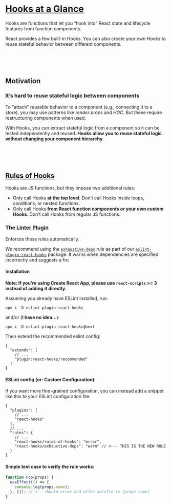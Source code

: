 # [Hooks at a Glance](https://reactjs.org/docs/hooks-overview.html)

Hooks are functions that let you “hook into” React state and lifecycle features from function components.

React provides a few built-in Hooks. You can also create your own Hooks to reuse stateful behavior between different components.



<br />
<br />
<br />



## Motivation

### It’s hard to reuse stateful logic between components

To “attach” reusable behavior to a component (e.g., connecting it to a store), you may use patterns like *render props* and *HOC*. But these require restructuring components when used.

With Hooks, you can extract stateful logic from a component so it can be tested independently and reused. **Hooks allow you to reuse stateful logic without changing your component hierarchy**.



<br />
<br />
<br />



## [Rules of Hooks](https://reactjs.org/docs/hooks-overview.html#rules-of-hooks)

Hooks are JS functions, but they impose two additional rules:

- Only call Hooks **at the top level**. Don’t call Hooks inside loops, conditions, or nested functions.
- Only call Hooks **from React function components *or* your own custom Hooks**. Don’t call Hooks from regular JS functions.

### The [Linter Plugin](https://www.npmjs.com/package/eslint-plugin-react-hooks)

Enforces these rules automatically.

We recommend using the [`exhaustive-deps`](https://github.com/facebook/react/issues/14920) rule as part of our [`eslint-plugin-react-hooks`](https://www.npmjs.com/package/eslint-plugin-react-hooks#installation) package. It warns when dependencies are specified incorrectly and suggests a fix:

#### Installation

**Note: If you're using Create React App, please use `react-scripts` >= 3 instead of adding it directly.**

Assuming you already have ESLint installed, run:

    npm i -D eslint-plugin-react-hooks

and/or (**I have no idea...**):

    npm i -D eslint-plugin-react-hooks@next

Then extend the recommended eslint config:

```
{
  "extends": [
    // ...
    "plugin:react-hooks/recommended"
  ]
}
```

#### ESLint config (or: Custom Configuration):

If you want more fine-grained configuration, you can instead add a snippet like this to your ESLint configuration file:

```
{
  "plugins": [
    // ...
    "react-hooks"
  ],
  // ...
  "rules": {
    // ...
    "react-hooks/rules-of-hooks": "error",
    "react-hooks/exhaustive-deps": "warn" // <--- THIS IS THE NEW RULE
  }
}
```

#### Simple test case to verify the rule works:

```jsx
function Foo(props) {
  useEffect(() => {
    console.log(props.name);
  }, []); // <-- should error and offer autofix to [props.name]
}
```
